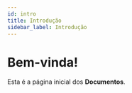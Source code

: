 ```yaml
---
id: intro
title: Introdução
sidebar_label: Introdução
---
```


# Bem-vinda!

Esta é a página inicial dos **Documentos**.  
